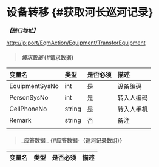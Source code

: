 # 设备转移 {#获取河长巡河记录}

_**【接口地址】**_

[http://ip:port/EqmAction/Equipment/TransforEquipment](http://ip:port/EqmQuery/Equipment/GetEquipmentBySysNo)

> #### _请求数据_ {#请求数据}

| 变量名 | 类型 | 是否必须 | 描述 |
| :--- | :--- | :--- | :--- |
| EquipmentSysNo | int | 是 | 设备编码 |
| PersonSysNo | int | 是 | 转入人编码 |
| CellPhoneNo | string | 是 | 转入人手机 |
| Remark | string | 否 | 备注 |
|  |  |  |  |

> #### _应答数据 _ {#应答数据-（巡河记录数组）}

| 变量名 | 类型 | 是否必须 | 描述 |
| :--- | :--- | :--- | :--- |




